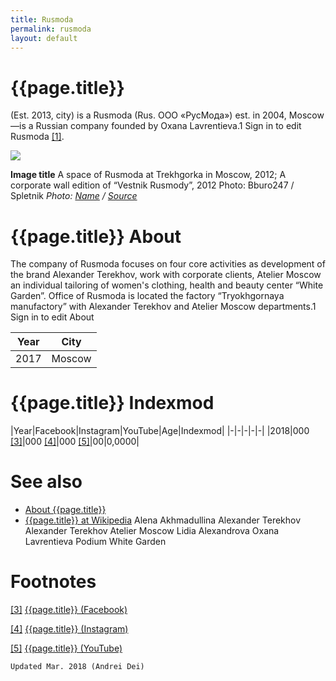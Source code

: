 ```yaml
---
title: Rusmoda
permalink: rusmoda
layout: default
---
```


# {{page.title}}

(Est. 2013, city) is a Rusmoda (Rus. ООО «РусМода») est. in 2004, Moscow—is a Russian company founded by Oxana Lavrentieva.1 Sign in to edit Rusmoda <span id="a1">[\[1\]](#f1)</span>.

![](/encyclopedia/images/image-name.jpg)

**Image title**
A space of Rusmoda at Trekhgorka in Moscow, 2012; A corporate wall edition of “Vestnik Rusmody”, 2012
Photo: Bburo247 / Spletnik
*Photo: [Name](index) / [Source](index)*

# {{page.title}} About
The company of Rusmoda focuses on four core activities as development of the brand Alexander Terekhov, work with corporate clients, Atelier Moscow an  individual tailoring of women's clothing, health and beauty center “White Garden”. Office of Rusmoda is located the factory “Tryokhgornaya manufactory” with Alexander Terekhov and Atelier Moscow departments.1 Sign in to edit About

|Year|City|
|-|-|
|2017|Moscow|

# {{page.title}} Indexmod

|Year|Facebook|Instagram|YouTube|Age|Indexmod|
|-|-|-|-|-|
|2018|000 <span id="a3">[\[3\]](#f3)</span>|000 <span id="a4">[\[4\]](#f4)</span>|000 <span id="a5">[\[5\]](#f5)</span>|00|0,0000|

# See also

+ [About {{page.title}}](index)
+ [{{page.title}} at Wikipedia](index)
Alena Akhmadullina
Alexander Terekhov
Alexander Terekhov Atelier Moscow
Lidia Alexandrova
Oxana Lavrentieva
Podium
White Garden

# Footnotes

[[3]](#a3) <span id="f3"></span> [{{page.title}} (Facebook)](index)

[[4]](#a4) <span id="f4"></span> [{{page.title}} (Instagram)](index)

[[5]](#a5) <span id="f5"></span> [{{page.title}} (YouTube)](index)

`Updated Mar. 2018 (Andrei Dei)`
